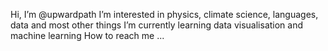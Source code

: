 Hi, I’m @upwardpath
I’m interested in physics, climate science, languages, data and most other things
I’m currently learning data visualisation and machine learning
How to reach me ...
